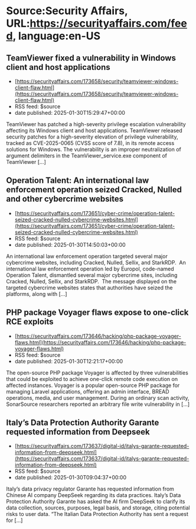 # Source:Security Affairs, URL:https://securityaffairs.com/feed, language:en-US

## TeamViewer fixed a vulnerability in Windows client and host applications
 - [https://securityaffairs.com/173658/security/teamviewer-windows-client-flaw.html](https://securityaffairs.com/173658/security/teamviewer-windows-client-flaw.html)
 - RSS feed: $source
 - date published: 2025-01-30T15:29:47+00:00

TeamViewer has patched a high-severity privilege escalation vulnerability affecting its Windows client and host applications. TeamViewer released security patches for a high-severity elevation of privilege vulnerability, tracked as CVE-2025-0065 (CVSS score of 7.8), in its remote access solutions for Windows. The vulnerability is an improper neutralization of argument delimiters in the TeamViewer_service.exe component of TeamViewer [&#8230;]

## Operation Talent: An international law enforcement operation seized Cracked, Nulled and other cybercrime websites
 - [https://securityaffairs.com/173651/cyber-crime/operation-talent-seized-cracked-nulled-cybercrime-websites.html](https://securityaffairs.com/173651/cyber-crime/operation-talent-seized-cracked-nulled-cybercrime-websites.html)
 - RSS feed: $source
 - date published: 2025-01-30T14:50:03+00:00

An international law enforcement operation targeted several major cybercrime websites, including Cracked, Nulled, Sellix, and StarkRDP.  An international law enforcement operation led by Europol, code-named Operation Talent, dismantled several major cybercrime sites, including Cracked, Nulled, Sellix, and StarkRDP.  The message displayed on the targeted cybercrime websites states that authorities have seized the platforms, along with [&#8230;]

## PHP package Voyager flaws expose to one-click RCE exploits
 - [https://securityaffairs.com/173646/hacking/php-package-voyager-flaws.html](https://securityaffairs.com/173646/hacking/php-package-voyager-flaws.html)
 - RSS feed: $source
 - date published: 2025-01-30T12:21:17+00:00

The open-source PHP package Voyager is affected by three vulnerabilities that could be exploited to achieve one-click remote code execution on affected instances. Voyager is a popular open-source PHP package for managing Laravel applications, offering an admin interface, BREAD operations, media, and user management. During an ordinary scan activity, SonarSource researchers reported an arbitrary file write vulnerability in [&#8230;]

## Italy’s Data Protection Authority Garante requested information from Deepseek
 - [https://securityaffairs.com/173637/digital-id/italys-garante-requested-information-from-deepseek.html](https://securityaffairs.com/173637/digital-id/italys-garante-requested-information-from-deepseek.html)
 - RSS feed: $source
 - date published: 2025-01-30T09:04:37+00:00

Italy’s data privacy regulator Garante has requested information from Chinese AI company DeepSeek regarding its data practices. Italy’s Data Protection Authority Garante has asked the AI firm DeepSeek to clarify its data collection, sources, purposes, legal basis, and storage, citing potential risks to user data. &#8220;The Italian Data Protection Authority has sent a request for [&#8230;]

